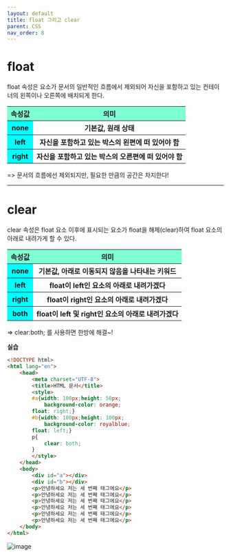 ```yaml
---
layout: default
title: float 그리고 clear
parent: CSS
nav_order: 8
---
```


# float  
float 속성은 요소가 문서의 일반적인 흐름에서 제외되어 자신을 포함하고 있는 컨테이너의 왼쪽이나 오른쪽에 배치되게 한다.  

<table>
    <tr>
        <th style="background-color: aquamarine">속성값</th>
        <th style="background-color: aquamarine">의미</th>
    </tr>
    <tr>
        <th style="background-color: aqua;">none</th>
        <th>기본값, 원래 상태</th>
    </tr>
    <tr>
        <th style="background-color: aqua;">left</th>
        <th>자신을 포함하고 있는 박스의 왼편에 떠 있어야 함</th>
    </tr>
    <tr>
        <th style="background-color: aqua;">right</th>
        <th>자신을 포함하고 있는 박스의 오른편에 떠 있어야 함</th>
    </tr>
</table>  
=> 문서의 흐름에선 제외되지만, 필요한 만큼의 공간은 차지한다!  

<hr>  

# clear  
clear 속성은 float 요소 이후에 표시되는 요소가 float을 해제(clear)하여 float 요소의 아래로 내려가게 할 수 있다.  

<table>
    <tr>
        <th style="background-color: aquamarine">속성값</th>
        <th style="background-color: aquamarine">의미</th>
    </tr>
    <tr>
        <th style="background-color: aqua;">none</th>
        <th>기본값, 아래로 이동되지 않음을 나타내는 키워드</th>
    </tr>
    <tr>
        <th style="background-color: aqua;">left</th>
        <th>float이 left인 요소의 아래로 내려가겠다</th>
    </tr>
    <tr>
        <th style="background-color: aqua;">right</th>
        <th>float이 right인 요소의 아래로 내려가겠다</th>
    </tr>
    <tr>
        <th style="background-color: aqua;">both</th>
        <th>float이 left 및 right인 요소의 아래로 내려가겠다</th>
    </tr>
</table>  
=> clear:both; 를 사용하면 한방에 해결~!  

**실습**  
```html
<!DOCTYPE html>
<html lang="en">
    <head>
        <meta charset="UTF-8">
        <title>HTML 문서</title>
        <style>  
        #a{width: 100px;height: 50px;
            background-color: orange;
        float: right;}
        #b{width: 100px;height: 100px;
            background-color: royalblue;
        float: left;}
        p{
            clear: both;
        }
        </style>
    </head>
    <body>
        <div id="a"></div>
        <div id="b"></div>
        <p>안녕하세요 저는 세 번째 태그에요</p>
        <p>안녕하세요 저는 세 번째 태그에요</p>
        <p>안녕하세요 저는 세 번째 태그에요</p>
        <p>안녕하세요 저는 세 번째 태그에요</p>
        <p>안녕하세요 저는 세 번째 태그에요</p>
        <p>안녕하세요 저는 세 번째 태그에요</p>
    </body>
</html>
```  
![image](https://github.com/jjsok73379/Java/assets/114732330/d0edbed7-b26c-4fbb-b233-1ee3981ab2bb)